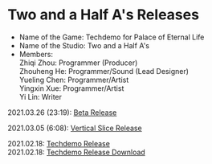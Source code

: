 # Two and a Half A's Releases # 

* Name of the Game: Techdemo for Palace of Eternal Life    
* Name of the Studio: Two and a Half A's    
* Members:  
  Zhiqi Zhou: Programmer (Producer)  
  Zhouheng He: Programmer/Sound (Lead Designer)  
  Yueling Chen: Programmer/Artist  
  Yingxin Xue: Programmer/Artist  
  Yi Lin: Writer  
 
2021.03.26 (23:19):  [Beta Release](/2.5As_Beta/index.html)  

2021.03.05 (6:08):  [Vertical Slice Release](/2.5As_VS/index.html)  

2021.02.18: [Techdemo Release](/2.5As_Techdemo/index.html)  
2021.02.18: [Techdemo Release Download](2.5As_Techdemo.zip)  
